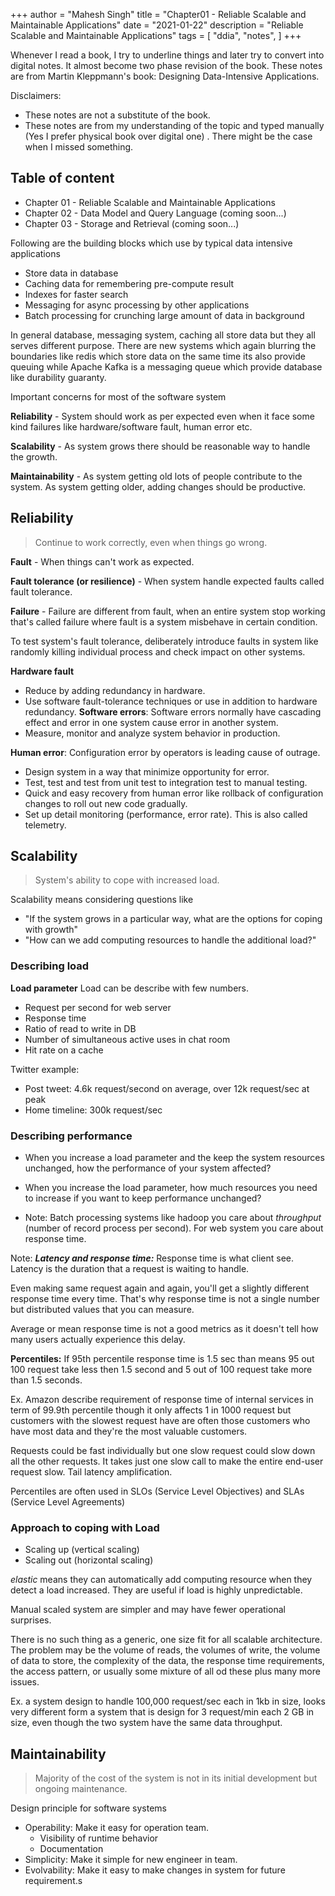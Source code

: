 +++
author = "Mahesh Singh"
title = "Chapter01 - Reliable Scalable and Maintainable Applications"
date = "2021-01-22"
description = "Reliable Scalable and Maintainable Applications"
tags = [
    "ddia", "notes",
]
+++

Whenever I read a book, I try to underline things and later try to convert into digital notes. It almost become two phase revision of the book. 
These notes are from Martin Kleppmann's book: Designing Data-Intensive Applications. 

Disclaimers:

* These notes are not a substitute of the book. 
* These notes are from my understanding of the topic and typed manually (Yes I prefer physical book over digital one) . There might be the case when I missed something.
  

## Table of content
* Chapter 01 - Reliable Scalable and Maintainable Applications
* Chapter 02 - Data Model and Query Language (coming soon...)
* Chapter 03 - Storage and Retrieval (coming soon...)


Following are the building blocks which use by typical data intensive applications

* Store data in database
* Caching data for remembering pre-compute result
* Indexes for faster search
* Messaging for async processing by other applications 
* Batch processing for crunching large amount of data in background

In general database, messaging system, caching all store data but they all serves different purpose. There are new systems which again blurring the boundaries like redis which store data on the same time its also provide queuing while Apache Kafka is a messaging queue which provide database like durability guaranty.

Important concerns for most of the software system

**Reliability** - System should work as per expected even when it face some kind failures like hardware/software fault, human error etc.

**Scalability** - As system grows there should be reasonable way to handle the growth.

**Maintainability** -  As system getting old lots of people contribute to the system. As system getting older, adding changes should be productive.  

## Reliability

> Continue to work correctly, even when things go wrong.

**Fault** - When things can't work as expected.

**Fault tolerance (or resilience)** - When system handle expected faults called fault tolerance.  

**Failure** - Failure are different from fault, when an entire system stop working that's called failure where fault is a system misbehave in certain condition.

To test system's fault tolerance, deliberately introduce faults in system like randomly killing individual process and check impact on other systems.

**Hardware fault** 
- Reduce by adding redundancy in hardware. 
- Use software fault-tolerance techniques or use in addition to hardware redundancy.
**Software errors**: Software errors normally have cascading effect and error in one system cause error in another system.
- Measure, monitor and analyze system behavior in production.

**Human error**: Configuration error by operators is leading cause of outrage.
- Design system in a way that minimize opportunity for error.
- Test, test and test from unit test to integration test to manual testing.
- Quick and easy recovery from human error like rollback of configuration changes to roll out new code gradually.
- Set up detail monitoring (performance, error rate). This is also called telemetry.

## Scalability
> System's ability to cope with increased load.

Scalability means considering questions like 
- "If the system grows in a particular way, what are the options for coping with growth"
- "How can we add computing resources to handle the additional load?"

### Describing load

**Load parameter** Load can be describe with few numbers. 
* Request per second for web server
* Response time
* Ratio of read to write in DB
* Number of simultaneous active uses in chat room
* Hit rate on a cache  

Twitter example: 
* Post tweet: 4.6k request/second on average, over 12k request/sec at peak 
* Home timeline: 300k request/sec

### Describing performance

- When you increase a load parameter and the keep the system resources unchanged, how the performance of your system affected?
- When you increase the load parameter, how much resources you need to increase if you want to keep performance unchanged?

- Note: Batch processing systems like hadoop you care about *throughput* (number of record process per second). For web system you care about response time. 


Note: ***Latency and response time:*** Response time is what client see. Latency is the duration that a request is waiting to handle.

Even making same request again and again, you'll get a slightly different response time every time. That's why response time is not a single number but distributed values that you can measure.

Average or mean response time is not a good metrics as it doesn't tell how many users actually experience this delay.

**Percentiles:**  If 95th percentile response time is 1.5 sec than means 95 out 100 request take less then 1.5 second and 5 out of 100 request take more than 1.5 seconds.

Ex. Amazon describe requirement of response time of internal services in term of 99.9th percentile though it only affects 1 in 1000 request but customers with the slowest request have are often those customers who have most data and they're the most valuable customers.

Requests could be fast individually but one slow request could slow down all the other requests. It takes just one slow call to make the entire end-user request slow. Tail latency amplification.

Percentiles are often used in SLOs (Service Level Objectives) and SLAs (Service Level Agreements)

### Approach to coping with Load

- Scaling up (vertical scaling)
- Scaling out (horizontal scaling)

*elastic* means they can automatically add computing resource when they detect a load increased. They are useful if load is highly unpredictable.

Manual scaled system are simpler and may have fewer operational surprises.

There is no such thing as a generic, one size fit for all scalable architecture. The problem may be the volume of reads, the volumes of write, the volume of data to store, the complexity of the data, the response time requirements, the access pattern, or usually some mixture of all od these plus many more issues.

Ex. a system design to handle 100,000 request/sec each in 1kb in size, looks very different form a system that is design for 3 request/min each 2 GB in size, even though the two system have the same data throughput.



## Maintainability 
> Majority of the cost of the system is not in its initial development but ongoing maintenance.

Design principle for software systems

* Operability: Make it easy for operation team.
  * Visibility of runtime behavior
  * Documentation
* Simplicity: Make it simple for new engineer in team.
* Evolvability: Make it easy to make changes in system for future requirement.s